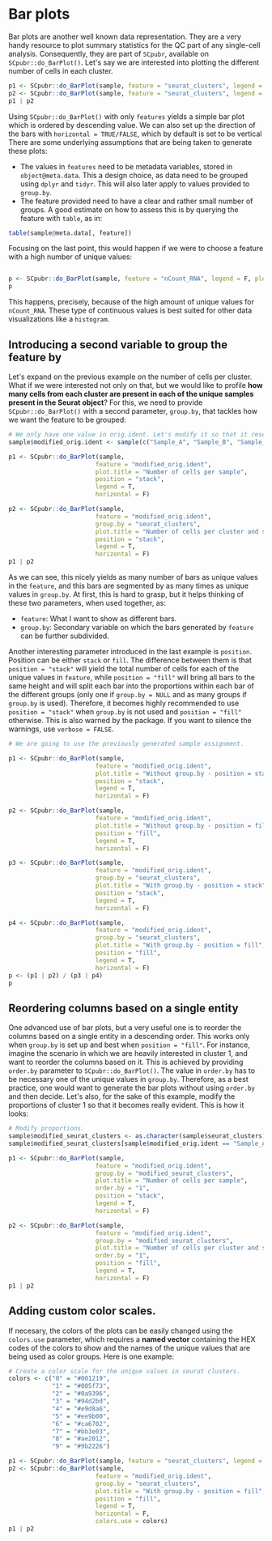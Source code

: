 # Bar plots

Bar plots are another well known data representation. They are a very handy resource to plot summary statistics for the QC part of any single-cell analysis. Consequently, they are part of `SCpubr`, available on `SCpubr::do_BarPlot()`. Let's say we are interested into plotting the different number of cells in each cluster. 


```r
p1 <- SCpubr::do_BarPlot(sample, feature = "seurat_clusters", legend = F, plot.title = "Number of cells per cluster")
p2 <- SCpubr::do_BarPlot(sample, feature = "seurat_clusters", legend = F, plot.title = "Number of cells per cluster", horizontal = T)
p1 | p2
```
Using `SCpubr::do_BarPlot()` with only `features` yields a simple bar plot which is ordered by descending value. We can also set up the direction of the bars with `horizontal = TRUE/FALSE`, which by default is set to be vertical There are some underlying assumptions that are being taken to generate these plots:

- The values in `features` need to be metadata variables, stored in `object@meta.data`. This a design choice, as data need to be grouped using `dplyr` and `tidyr`. This will also later apply to values provided to `group.by`.
- The feature provided need to have a clear and rather small number of groups. A good estimate on how to assess this is by querying the feature with `table`, as in:


```r
table(sample@meta.data[, feature])
```


Focusing on the last point, this would happen if we were to choose a feature with a high number of unique values:


```r

p <- SCpubr::do_BarPlot(sample, feature = "nCount_RNA", legend = F, plot.title = "Number of UMIs?", horizontal = F)
p
```

This happens, precisely, because of the high amount of unique values for `nCount_RNA`. These type of continuous values is best suited for other data visualizations like a `histogram`.

## Introducing a second variable to group the feature by
Let's expand on the previous example on the number of cells per cluster. What if we were interested not only on that, but we would like to profile **how many cells from each cluster are present in each of the unique samples present in the Seurat object**? For this, we need to provide `SCpubr::do_BarPlot()` with a second parameter, `group.by`, that tackles how we want the feature to be grouped:


```r
# We only have one value in orig.ident. Let's modify it so that it resembles a multi-sample Seurat object.
sample$modified_orig.ident <- sample(c("Sample_A", "Sample_B", "Sample_C"), ncol(sample), replace = T, prob = c(0.2, 0.7, 0.1))

p1 <- SCpubr::do_BarPlot(sample, 
                        feature = "modified_orig.ident",
                        plot.title = "Number of cells per sample",
                        position = "stack",
                        legend = T,
                        horizontal = F)

p2 <- SCpubr::do_BarPlot(sample, 
                        feature = "modified_orig.ident", 
                        group.by = "seurat_clusters",
                        plot.title = "Number of cells per cluster and sample",
                        position = "stack",
                        legend = T,
                        horizontal = F)
p1 | p2
```

As we can see, this nicely yields as many number of bars as unique values in the `feature`, and this bars are segmented by as many times as unique values in `group.by`. At first, this is hard to grasp, but it helps thinking of these two parameters, when used together, as:

- `feature`: What I want to show as different bars.
- `group.by`: Secondary variable on which the bars generated by `feature` can be further subdivided.

Another interesting parameter introduced in the last example is `position`. Position can be either `stack` or `fill`. The difference between them is that `position = "stack"` will yield the total number of cells for each of the unique values in `feature`, while `position = "fill"` will bring all bars to the same height and will split each bar into the proportions within each bar of the different groups (only one if `group.by = NULL` and as many groups if `group.by` is used). Therefore, it becomes highly recommended to use `position = "stack"` when `group.by` is not used and `position = "fill"` otherwise. This is also warned by the package. If you want to silence the warnings, use `verbose = FALSE`. 


```r
# We are going to use the previously generated sample assignment.

p1 <- SCpubr::do_BarPlot(sample, 
                        feature = "modified_orig.ident",
                        plot.title = "Without group.by - position = stack",
                        position = "stack",
                        legend = T,
                        horizontal = F)

p2 <- SCpubr::do_BarPlot(sample, 
                        feature = "modified_orig.ident",
                        plot.title = "Without group.by - position = fill",
                        position = "fill",
                        legend = T,
                        horizontal = F)

p3 <- SCpubr::do_BarPlot(sample, 
                        feature = "modified_orig.ident",
                        group.by = "seurat_clusters",
                        plot.title = "With group.by - position = stack",
                        position = "stack",
                        legend = T,
                        horizontal = F)

p4 <- SCpubr::do_BarPlot(sample, 
                        feature = "modified_orig.ident",
                        group.by = "seurat_clusters",
                        plot.title = "With group.by - position = fill",
                        position = "fill",
                        legend = T,
                        horizontal = F)
p <- (p1 | p2) / (p3 | p4)
p
```


## Reordering columns based on a single entity

One advanced use of bar plots, but a very useful one is to reorder the columns based on a single entity in a descending order. This works only when `group.by` is set up and best when `position = "fill"`. For instance, imagine the scenario in which we are heavily interested in cluster 1, and want to reorder the columns based on it. This is achieved by providing `order.by` parameter to `SCpubr::do_BarPlot()`. The value in `order.by` has to be necessary one of the unique values in `group.by`. Therefore, as a best practice, one would want to generate the bar plots without using `order.by` and then decide. Let's also, for the sake of this example, modify the proportions of cluster 1 so that it becomes really evident. This is how it looks:



```r
# Modify proportions. 
sample$modified_seurat_clusters <- as.character(sample$seurat_clusters)
sample$modified_seurat_clusters[sample$modified_orig.ident == "Sample_A" & sample$modified_seurat_clusters %in% c("0", "2", "3", "4", "5", "6", "7")] <- "1"

p1 <- SCpubr::do_BarPlot(sample, 
                        feature = "modified_orig.ident",
                        group.by = "modified_seurat_clusters",
                        plot.title = "Number of cells per sample",
                        order.by = "1",
                        position = "stack",
                        legend = T,
                        horizontal = F)

p2 <- SCpubr::do_BarPlot(sample, 
                        feature = "modified_orig.ident", 
                        group.by = "modified_seurat_clusters",
                        plot.title = "Number of cells per cluster and sample",
                        order.by = "1",
                        position = "fill",
                        legend = T,
                        horizontal = F)
p1 | p2
```


## Adding custom color scales.

If necesary, the colors of the plots can be easily changed using the `colors.use` parameter, which requires a **named vector** containing the HEX codes of the colors to show and the names of the unique values that are being used as color groups. Here is one example:


```r
# Create a color scale for the unique values in seurat clusters.
colors <- c("0" = "#001219",
            "1" = "#005f73",
            "2" = "#0a9396",
            "3" = "#94d2bd",
            "4" = "#e9d8a6",
            "5" = "#ee9b00",
            "6" = "#ca6702",
            "7" = "#bb3e03",
            "8" = "#ae2012",
            "9" = "#9b2226")

p1 <- SCpubr::do_BarPlot(sample, feature = "seurat_clusters", legend = F, plot.title = "Number of cells per cluster", horizontal = T, colors.use = colors)
p2 <- SCpubr::do_BarPlot(sample, 
                        feature = "modified_orig.ident",
                        group.by = "seurat_clusters",
                        plot.title = "With group.by - position = fill",
                        position = "fill",
                        legend = T,
                        horizontal = F,
                        colors.use = colors)
p1 | p2
```










